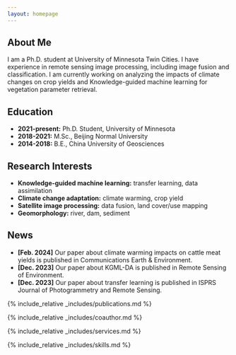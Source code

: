 ```yaml
---
layout: homepage
---
```


## About Me

I am a Ph.D. student at University of Minnesota Twin Cities. I have experience in remote sensing image processing, including image fusion and classification. I am currently working on analyzing the impacts of climate changes on crop yields and Knowledge-guided machine learning for vegetation parameter retrieval.

## Education

- **2021-present:** Ph.D. Student, University of Minnesota
- **2018-2021:** M.Sc., Beijing Normal University
- **2014-2018:** B.E., China University of Geosciences

## Research Interests

- **Knowledge-guided machine learning:** transfer learning, data assimilation
- **Climate change adaptation:** climate warming, crop yield
- **Satellite image processing:** data fusion, land cover/use mapping
- **Geomorphology:** river, dam, sediment

## News

- **[Feb. 2024]** Our paper about climate warming impacts on cattle meat yields is published in Communications Earth & Environment.
- **[Dec. 2023]** Our paper about KGML-DA is published in Remote Sensing of Environment.
- **[Dec. 2023]** Our paper about transfer learning is published in ISPRS Journal of Photogrammetry and Remote Sensing.

{% include_relative _includes/publications.md %}

{% include_relative _includes/coauthor.md %}

{% include_relative _includes/services.md %}

{% include_relative _includes/skills.md %}
